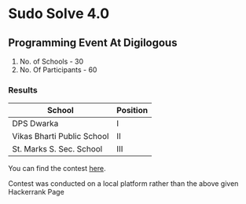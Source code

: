 # Sudo Solve 4.0
## Programming Event At Digilogous

1. No. of Schools - 30
2. No. Of Participants - 60

### Results
School | Position  
-------|----------
DPS Dwarka | I 
Vikas Bharti Public School | II 
St. Marks S. Sec. School | III

You can find the contest [here](https://www.hackerrank.com/digilogous4).

Contest was conducted on a local platform rather than the above given Hackerrank Page
